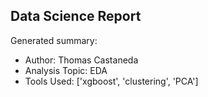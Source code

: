 ## Data Science Report

Generated summary:

- Author: Thomas Castaneda
- Analysis Topic: EDA
- Tools Used: ['xgboost', 'clustering', 'PCA']
